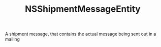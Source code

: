 ﻿---
uid: crmscript_ref_NSShipmentMessageEntity
title: NSShipmentMessageEntity
intellisense: Void.NSShipmentMessageEntity
keywords: NSShipmentMessageEntity
so.topic: reference
---

A shipment message, that contains the actual message being sent out in a mailing
